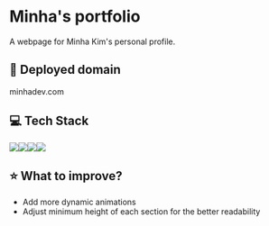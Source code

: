# Minha's portfolio

A webpage for Minha Kim's personal profile.


## 🌸 Deployed domain
minhadev.com


## 💻 Tech Stack 

<img src="https://img.shields.io/badge/javascript-F7DF1E?style=for-the-badge&logo=javascript&logoColor=black"><img src="https://img.shields.io/badge/react-61DAFB?style=for-the-badge&logo=react&logoColor=black"><img src="https://img.shields.io/badge/css-1572B6?style=for-the-badge&logo=css3&logoColor=white"><img src="https://img.shields.io/badge/HTML5-E34F26?style=for-the-badge&logo=HTML5&logoColor=white">


## ⭐️ What to improve? 

- Add more dynamic animations
- Adjust minimum height of each section for the better readability